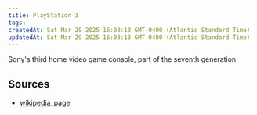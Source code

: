 ```yaml
---
title: PlayStation 3
tags: 
createdAt: Sat Mar 29 2025 16:03:13 GMT-0400 (Atlantic Standard Time)
updatedAt: Sat Mar 29 2025 16:03:13 GMT-0400 (Atlantic Standard Time)
---
```



Sony's third home video game console, part of the seventh generation



## Sources
- [wikipedia_page](https://en.wikipedia.org/wiki/PlayStation_3)
